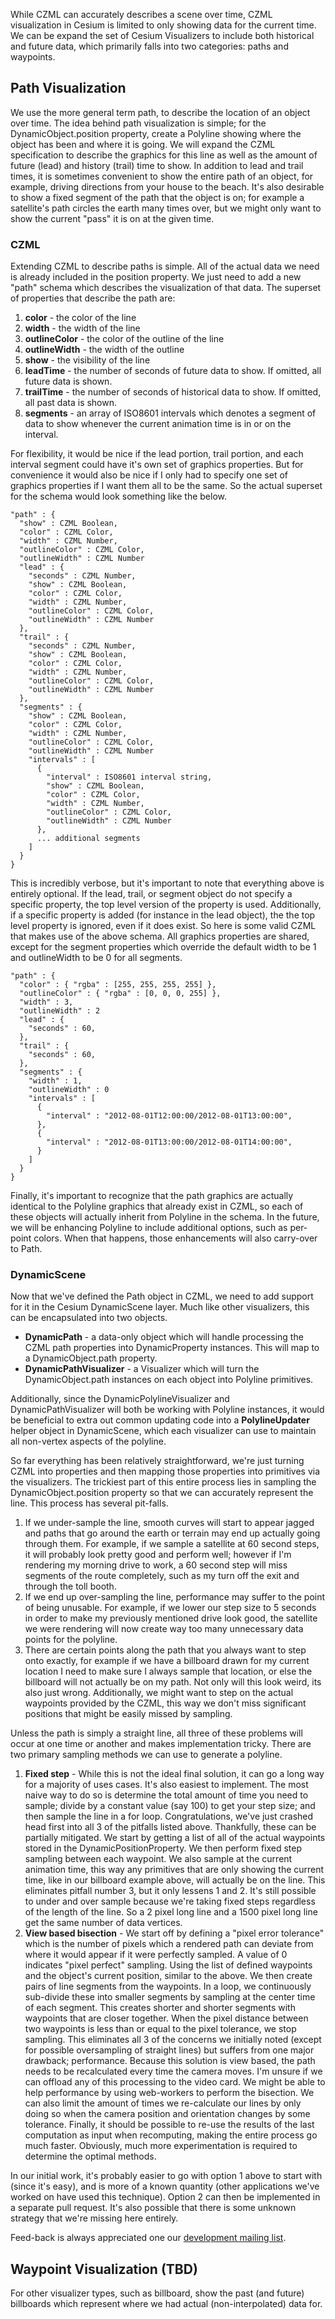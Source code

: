 While CZML can accurately describes a scene over time, CZML visualization in Cesium is limited to only showing data for the current time.  We can be expand the set of Cesium Visualizers to include both historical and future data, which primarily falls into two categories: paths and waypoints.

## Path Visualization
We use the more general term path, to describe the location of an object over time.  The idea behind path visualization is simple; for the DynamicObject.position property, create a Polyline showing where the object has been and where it is going.  We will expand the CZML specification to describe the graphics for this line as well as the amount of future (lead) and history (trail) time to show.  In addition to lead and trail times, it is sometimes convenient to show the entire path of an object, for example, driving directions from your house to the beach.  It's also desirable to show a fixed segment of the path that the object is on; for example a satellite's path circles the earth many times over, but we might only want to show the current "pass" it is on at the given time.

### CZML
Extending CZML to describe paths is simple.  All of the actual data we need is already included in the position property.  We just need to add a new "path" schema which describes the visualization of that data.  The superset of properties that describe the path are:

1. **color** - the color of the line
2. **width** - the width of the line
3. **outlineColor** - the color of the outline of the line
4. **outlineWidth** - the width of the outline
5. **show** - the visibility of the line
6. **leadTime** - the number of seconds of future data to show.  If omitted, all future data is shown.
7. **trailTime** - the number of seconds of historical data to show.  If omitted, all past data is shown.
8. **segments** - an array of ISO8601 intervals which denotes a segment of data to show whenever the current animation time is in or on the interval.

For flexibility, it would be nice if the lead portion, trail portion, and each interval segment could have it's own set of graphics properties.  But for convenience it would also be nice if I only had to specify one set of graphics properties if I want them all to be the same.  So the actual superset for the schema would look something like the below.

```
"path" : {
  "show" : CZML Boolean,
  "color" : CZML Color,
  "width" : CZML Number,
  "outlineColor" : CZML Color,
  "outlineWidth" : CZML Number
  "lead" : {
    "seconds" : CZML Number,
    "show" : CZML Boolean,
    "color" : CZML Color,
    "width" : CZML Number,
    "outlineColor" : CZML Color,
    "outlineWidth" : CZML Number
  },
  "trail" : {
    "seconds" : CZML Number,
    "show" : CZML Boolean,
    "color" : CZML Color,
    "width" : CZML Number,
    "outlineColor" : CZML Color,
    "outlineWidth" : CZML Number
  },
  "segments" : {
    "show" : CZML Boolean,
    "color" : CZML Color,
    "width" : CZML Number,
    "outlineColor" : CZML Color,
    "outlineWidth" : CZML Number
    "intervals" : [
      {
        "interval" : ISO8601 interval string,
        "show" : CZML Boolean,
        "color" : CZML Color,
        "width" : CZML Number,
        "outlineColor" : CZML Color,
        "outlineWidth" : CZML Number
      },
      ... additional segments
    ]
  }
}
```
This is incredibly verbose, but it's important to note that everything above is entirely optional.  If the lead, trail, or segment object do not specify a specific property, the top level version of the property is used.  Additionally, if a specific property is added (for instance in the lead object), the the top level property is ignored, even if it does exist.  So here is some valid CZML that makes use of the above schema.  All graphics properties are shared, except for the segment properties which override the default width to be 1 and outlineWidth to be 0 for all segments.

```
"path" : {
  "color" : { "rgba" : [255, 255, 255, 255] },
  "outlineColor" : { "rgba" : [0, 0, 0, 255] },
  "width" : 3,
  "outlineWidth" : 2
  "lead" : {
    "seconds" : 60,
  },
  "trail" : {
    "seconds" : 60,
  },
  "segments" : {
    "width" : 1,
    "outlineWidth" : 0
    "intervals" : [
      {
        "interval" : "2012-08-01T12:00:00/2012-08-01T13:00:00",
      },
      {
        "interval" : "2012-08-01T13:00:00/2012-08-01T14:00:00",
      }
    ]
  }
}
```
Finally, it's important to recognize that the path graphics are actually identical to the Polyline graphics that already exist in CZML, so each of these objects will actually inherit from Polyline in the schema.  In the future, we will be enhancing Polyline to include additional options, such as per-point colors.  When that happens, those enhancements will also carry-over to Path.

### DynamicScene
Now that we've defined the Path object in CZML, we need to add support for it in the Cesium DynamicScene layer.  Much like other visualizers, this can be encapsulated into two objects.

* **DynamicPath** - a data-only object which will handle processing the CZML path properties into DynamicProperty instances.  This will map to a DynamicObject.path property.
* **DynamicPathVisualizer** - a Visualizer which will turn the DynamicObject.path instances on each object into Polyline primitives.

Additionally, since the DynamicPolylineVisualizer and DynamicPathVisualizer will both be working with Polyline instances, it would be beneficial to extra out common updating code into a **PolylineUpdater** helper object in DynamicScene, which each visualizer can use to maintain all non-vertex aspects of the polyline.

So far everything has been relatively straightforward, we're just turning CZML into properties and then mapping those properties into primitives via the visualizers.  The trickiest part of this entire process lies in sampling the DynamicObject.position property so that we can accurately represent the line.  This process has several pit-falls.

1. If we under-sample the line, smooth curves will start to appear jagged and paths that go around the earth or terrain may end up actually going through them.  For example, if we sample a satellite at 60 second steps, it will probably look pretty good and perform well; however if I'm rendering my morning drive to work, a 60 second step will miss segments of the route completely, such as my turn off the exit and through the toll booth.
2. If we end up over-sampling the line, performance may suffer to the point of being unusable.  For example, if we lower our step size to 5 seconds in order to make my previously mentioned drive look good, the satellite we were rendering will now create way too many unnecessary data points for the polyline.
3. There are certain points along the path that you always want to step onto exactly, for example if we have a billboard drawn for my current location I need to make sure I always sample that location, or else the billboard will not actually be on my path.  Not only will this look weird, its also just wrong.  Additionally, we might want to step on the actual waypoints provided by the CZML, this way we don't miss significant positions that might be easily missed by sampling.

Unless the path is simply a straight line, all three of these problems will occur at one time or another and makes implementation tricky.  There are two primary sampling methods we can use to generate a polyline.

1. **Fixed step** - While this is not the ideal final solution, it can go a long way for a majority of uses cases.  It's also easiest to implement.  The most naive way to do so is determine the total amount of time you need to sample; divide by a constant value (say 100) to get your step size; and then sample the line in a for loop.  Congratulations, we've just crashed head first into all 3 of the pitfalls listed above.  Thankfully, these can be partially mitigated.  We start by getting a list of all of the actual waypoints stored in the DynamicPositionProperty.  We then perform fixed step sampling between each waypoint.  We also sample at the current animation time, this way any primitives that are only showing the current time, like in our billboard example above, will actually be on the line.  This eliminates pitfall number 3, but it only lessens 1 and 2.  It's still possible to under and over sample because we're taking fixed steps regardless of the length of the line.  So a 2 pixel long line and a 1500 pixel long line get the same number of data vertices.
2. **View based bisection** - We start off by defining a "pixel error tolerance" which is the number of pixels which a rendered path can deviate from where it would appear if it were perfectly sampled.  A value of 0 indicates "pixel perfect" sampling.  Using the list of defined waypoints and the object's current position, similar to the above.  We then create pairs of line segments from the waypoints.  In a loop, we continuously sub-divide these into smaller segments by sampling at the center time of each segment.  This creates shorter and shorter segments with waypoints that are closer together.  When the pixel distance between two waypoints is less than or equal to the pixel tolerance, we stop sampling.  This eliminates all 3 of the concerns we initially noted (except for possible oversampling of straight lines) but suffers from one major drawback; performance.  Because this solution is view based, the path needs to be recalculated every time the camera moves.  I'm unsure if we can offload any of this processing to the video card.  We might be able to help performance by using web-workers to perform the bisection.  We can also limit the amount of times we re-calculate our lines by only doing so when the camera position and orientation changes by some tolerance.  Finally, it should be possible to re-use the results of the last computation as input when recomputing, making the entire process go much faster.  Obviously, much more experimentation is required to determine the optimal methods.

In our initial work, it's probably easier to go with option 1 above to start with (since it's easy), and is more of a known quantity (other applications we've worked on have used this technique).  Option 2 can then be implemented in a separate pull request.  It's also possible that there is some unknown strategy that we're missing here entirely.

Feed-back is always appreciated one our [development mailing list](https://groups.google.com/d/forum/cesium-dev). 

## Waypoint Visualization (TBD)
For other visualizer types, such as billboard, show the past (and future) billboards which represent where we had actual (non-interpolated) data for.